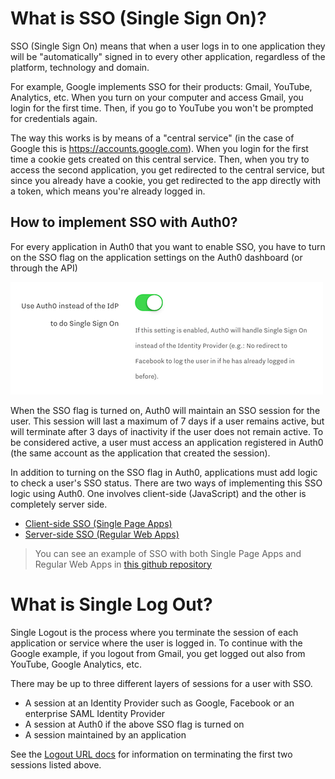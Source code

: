 # What is SSO (Single Sign On)?

SSO (Single Sign On) means that when a user logs in to one application they will be "automatically" signed in to every other application, regardless of the platform, technology and domain.

For example, Google implements SSO for their products: Gmail, YouTube, Analytics, etc. When you turn on your computer and access Gmail, you login for the first time. Then, if you go to YouTube you won't be prompted for credentials again.

The way this works is by means of a "central service" (in the case of Google this is https://accounts.google.com). When you login for the first time a cookie gets created on this central service. Then, when you try to access the second application, you get redirected to the central service, but since you already have a cookie, you get redirected to the app directly with a token, which means you're already logged in.

## How to implement SSO with Auth0?

For every application in Auth0 that you want to enable SSO, you have to turn on the SSO flag on the application settings on the Auth0 dashboard (or through the API)

![](/media/articles/sso/single-sign-on/sso-checkbox.png)

When the SSO flag is turned on, Auth0 will maintain an SSO session for the user.  This session will last a maximum of 7 days if a user remains active, but will terminate after 3 days of inactivity if the user does not remain active.  To be considered active, a user must access an application registered in Auth0 (the same account as the application that created the session).  

In addition to turning on the SSO flag in Auth0, applications must add logic to check a user's SSO status. There are two ways of implementing this SSO logic using Auth0. One involves client-side (JavaScript) and the other is completely server side.

* [Client-side SSO (Single Page Apps)](/sso/single-page-apps-sso)
* [Server-side SSO (Regular Web Apps)](/sso/regular-web-apps-sso)

> You can see an example of SSO with both Single Page Apps and Regular Web Apps in [this github repository](https://github.com/auth0/auth0-sso-sample)


# What is Single Log Out?

Single Logout is the process where you terminate the session of each application or service where the user is logged in. To continue with the Google example, if you logout from Gmail, you get logged out also from YouTube, Google Analytics, etc.

There may be up to three different layers of sessions for a user with SSO.

* A session at an Identity Provider such as Google, Facebook or an enterprise SAML Identity Provider
* A session at Auth0 if the above SSO flag is turned on
* A session maintained by an application

See the [Logout URL docs](/logout) for information on terminating the first two sessions listed above.

